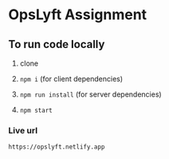 # OpsLyft Assignment

## To run code locally

1. clone

2. `npm i` (for client dependencies)

3. `npm run install` (for server dependencies)

4. `npm start`

### Live url

`https://opslyft.netlify.app`
